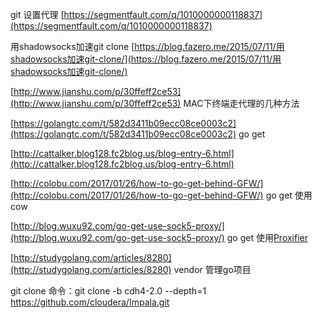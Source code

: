 git  设置代理 [https://segmentfault.com/q/1010000000118837](https://segmentfault.com/q/1010000000118837)

用shadowsocks加速git clone      [https://blog.fazero.me/2015/07/11/用shadowsocks加速git-clone/](https://blog.fazero.me/2015/07/11/用shadowsocks加速git-clone/)

[http://www.jianshu.com/p/30ffeff2ce53](http://www.jianshu.com/p/30ffeff2ce53)     MAC下终端走代理的几种方法

[https://golangtc.com/t/582d3411b09ecc08ce0003c2](https://golangtc.com/t/582d3411b09ecc08ce0003c2)    go get

[http://cattalker.blog128.fc2blog.us/blog-entry-6.html](http://cattalker.blog128.fc2blog.us/blog-entry-6.html)

[http://colobu.com/2017/01/26/how-to-go-get-behind-GFW/](http://colobu.com/2017/01/26/how-to-go-get-behind-GFW/)   go get   使用cow

[http://blog.wuxu92.com/go-get-use-sock5-proxy/](http://blog.wuxu92.com/go-get-use-sock5-proxy/)    go get 使用[Proxifier](https://www.proxifier.com/)

[http://studygolang.com/articles/8280](http://studygolang.com/articles/8280)    vendor 管理go项目





git clone 命令：git clone -b cdh4-2.0 --depth=1 https://github.com/cloudera/Impala.git

